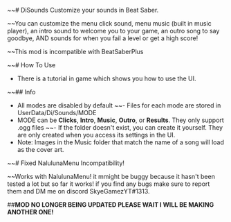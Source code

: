 ~~# DiSounds
 Customize your sounds in Beat Saber.

 ~~You can customize the menu click sound, menu music (built in music player), an intro sound to welcome you to your game, an outro song to say goodbye, AND sounds for when you fail a level or get a high score!


~~This mod is incompatible with BeatSaberPlus


~~# How To Use
- There is a tutorial in game which shows you how to use the UI.


~~## Info
- All modes are disabled by default
~~- Files for each mode are stored in UserData/Di/Sounds/MODE
- MODE can be **Clicks**, **Intro**, **Music**, **Outro**, or **Results**. They only support .ogg files
~~- If the folder doesn't exist, you can create it yourself. They are only created when you access its settings in the UI.
- Note: Images in the Music folder that match the name of a song will load as the cover art.


~~# Fixed NalulunaMenu Incompatibility!

~~Works with NalulunaMenu! it mmight be buggy because it hasn't been tested a lot but so far it works! if you find any bugs make sure to report them and DM me on discord SkyeGamezYT#1313.



##**MOD NO LONGER BEING UPDATED PLEASE WAIT I WILL BE MAKING ANOTHER ONE!**
